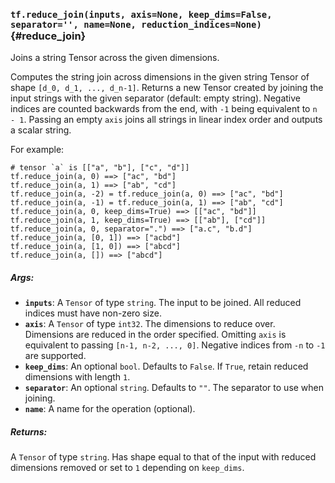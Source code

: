 ### `tf.reduce_join(inputs, axis=None, keep_dims=False, separator='', name=None, reduction_indices=None)` {#reduce_join}

Joins a string Tensor across the given dimensions.

Computes the string join across dimensions in the given string Tensor of shape
`[d_0, d_1, ..., d_n-1]`.  Returns a new Tensor created by joining the input
strings with the given separator (default: empty string).  Negative indices are
counted backwards from the end, with `-1` being equivalent to `n - 1`.  Passing
an empty `axis` joins all strings in linear index order and outputs
a scalar string.


For example:

```
# tensor `a` is [["a", "b"], ["c", "d"]]
tf.reduce_join(a, 0) ==> ["ac", "bd"]
tf.reduce_join(a, 1) ==> ["ab", "cd"]
tf.reduce_join(a, -2) = tf.reduce_join(a, 0) ==> ["ac", "bd"]
tf.reduce_join(a, -1) = tf.reduce_join(a, 1) ==> ["ab", "cd"]
tf.reduce_join(a, 0, keep_dims=True) ==> [["ac", "bd"]]
tf.reduce_join(a, 1, keep_dims=True) ==> [["ab"], ["cd"]]
tf.reduce_join(a, 0, separator=".") ==> ["a.c", "b.d"]
tf.reduce_join(a, [0, 1]) ==> ["acbd"]
tf.reduce_join(a, [1, 0]) ==> ["abcd"]
tf.reduce_join(a, []) ==> ["abcd"]
```

##### Args:


*  <b>`inputs`</b>: A `Tensor` of type `string`.
    The input to be joined.  All reduced indices must have non-zero size.
*  <b>`axis`</b>: A `Tensor` of type `int32`.
    The dimensions to reduce over.  Dimensions are reduced in the
    order specified.  Omitting `axis` is equivalent to passing
    `[n-1, n-2, ..., 0]`.  Negative indices from `-n` to `-1` are supported.
*  <b>`keep_dims`</b>: An optional `bool`. Defaults to `False`.
    If `True`, retain reduced dimensions with length `1`.
*  <b>`separator`</b>: An optional `string`. Defaults to `""`.
    The separator to use when joining.
*  <b>`name`</b>: A name for the operation (optional).

##### Returns:

  A `Tensor` of type `string`.
  Has shape equal to that of the input with reduced dimensions removed or
  set to `1` depending on `keep_dims`.

